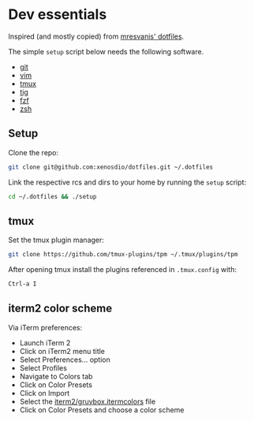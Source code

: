 # Dev essentials

Inspired (and mostly copied) from [mresvanis' dotfiles](https://github.com/mresvanis/dotfiles/).

The simple `setup` script below needs the following software.

* [git](https://git-scm.com/)
* [vim](https://github.com/vim/vim)
* [tmux](https://github.com/tmux/tmux)
* [tig](https://github.com/jonas/tig)
* [fzf](https://github.com/junegunn/fzf)
* [zsh](https://ohmyz.sh)

## Setup

Clone the repo:

```bash
git clone git@github.com:xenosdio/dotfiles.git ~/.dotfiles
```

Link the respective rcs and dirs to your home by running the `setup` script:

```bash
cd ~/.dotfiles && ./setup
```

## tmux

Set the tmux plugin manager:

```bash
git clone https://github.com/tmux-plugins/tpm ~/.tmux/plugins/tpm
```

After opening tmux install the plugins referenced in `.tmux.config` with:

```bash
Ctrl-a I
```

## iterm2 color scheme

Via iTerm preferences:

* Launch iTerm 2
* Click on iTerm2 menu title
* Select Preferences... option
* Select Profiles
* Navigate to Colors tab
* Click on Color Presets
* Click on Import
* Select the [iterm2/gruvbox.itermcolors](iterm2/gruvbox.itermcolors) file
* Click on Color Presets and choose a color scheme

